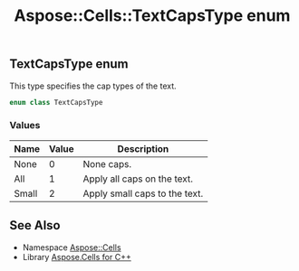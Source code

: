 ﻿---
title: Aspose::Cells::TextCapsType enum
linktitle: TextCapsType
second_title: Aspose.Cells for C++ API Reference
description: 'Aspose::Cells::TextCapsType enum. This type specifies the cap types of the text in C++.'
type: docs
weight: 25100
url: /cpp/aspose.cells/textcapstype/
---
## TextCapsType enum


This type specifies the cap types of the text.

```cpp
enum class TextCapsType
```

### Values

| Name | Value | Description |
| --- | --- | --- |
| None | 0 | None caps. |
| All | 1 | Apply all caps on the text. |
| Small | 2 | Apply small caps to the text. |

## See Also

* Namespace [Aspose::Cells](../)
* Library [Aspose.Cells for C++](../../)
